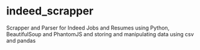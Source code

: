 # indeed_scrapper
Scrapper and Parser for Indeed Jobs and Resumes using Python, BeautifulSoup and PhantomJS and storing and manipulating data using csv and pandas
